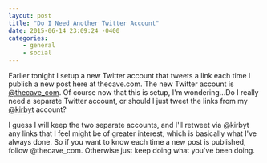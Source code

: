 ```yaml
---
layout: post
title: "Do I Need Another Twitter Account"
date: 2015-06-14 23:09:24 -0400
categories: 
    - general
    - social
---
```

Earlier tonight I setup a new Twitter account that tweets a link each time I publish a new post here at thecave.com. The new Twitter account is [@thecave_com][1]. Of course now that this is setup, I'm wondering...Do I really need a separate Twitter account, or should I just tweet the links from my [@kirbyt][2] account?

I guess I will keep the two separate accounts, and I'll retweet via @kirbyt any links that I feel might be of greater interest, which is basically what I've always done. So if you want to know each time a new post is published, follow @thecave_com. Otherwise just keep doing what you've been doing.

[1]: https://twitter.com/thecave_com/
[2]: https://twitter.com/kiryt/
